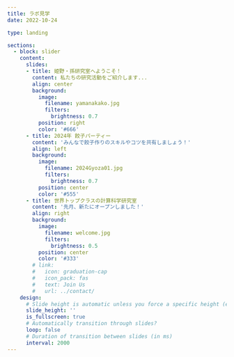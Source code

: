 ```yaml
---
title: ラボ見学
date: 2022-10-24

type: landing

sections:
  - block: slider
    content:
      slides:
      - title: 姫野・孫研究室へようこそ！
        content: 私たちの研究活動をご紹介します...
        align: center
        background:
          image:
            filename: yamanakako.jpg
            filters:
              brightness: 0.7
          position: right
          color: '#666'
      - title: 2024年 餃子パーティー
        content: 'みんなで餃子作りのスキルやコツを共有しましょう！'
        align: left
        background:
          image:
            filename: 2024Gyoza01.jpg
            filters:
              brightness: 0.7
          position: center
          color: '#555'
      - title: 世界トップクラスの計算科学研究室
        content: '先月、新たにオープンしました！'
        align: right
        background:
          image:
            filename: welcome.jpg
            filters:
              brightness: 0.5
          position: center
          color: '#333'
        # link:
        #   icon: graduation-cap
        #   icon_pack: fas
        #   text: Join Us
        #   url: ../contact/
    design:
      # Slide height is automatic unless you force a specific height (e.g. '400px')
      slide_height: ''
      is_fullscreen: true
      # Automatically transition through slides?
      loop: false
      # Duration of transition between slides (in ms)
      interval: 2000
---
```

